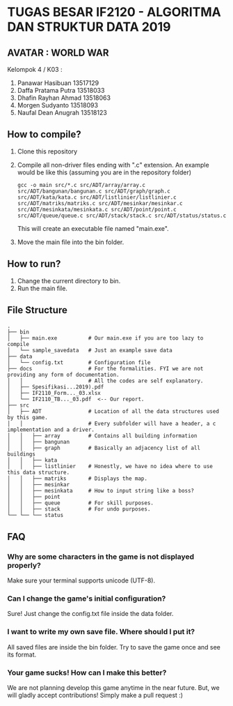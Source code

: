# TUGAS BESAR IF2120 - ALGORITMA DAN STRUKTUR DATA 2019

## AVATAR : WORLD WAR

Kelompok 4 / K03 :
1. Panawar Hasibuan     13517129
2. Daffa Pratama Putra  13518033
3. Dhafin Rayhan Ahmad  13518063
4. Morgen Sudyanto      13518093
5. Naufal Dean Anugrah  13518123

## How to compile?
1. Clone this repository
2. Compile all non-driver files ending with ".c" extension. An example would be like this (assuming you are in the repository folder)

    ```
    gcc -o main src/*.c src/ADT/array/array.c src/ADT/bangunan/bangunan.c src/ADT/graph/graph.c src/ADT/kata/kata.c src/ADT/listlinier/listlinier.c src/ADT/matriks/matriks.c src/ADT/mesinkar/mesinkar.c src/ADT/mesinkata/mesinkata.c src/ADT/point/point.c src/ADT/queue/queue.c src/ADT/stack/stack.c src/ADT/status/status.c
    ```
    This will create an executable file named "main.exe".
3. Move the main file into the bin folder.
    
## How to run?
1. Change the current directory to bin.
2. Run the main file.

## File Structure
```
.
├── bin
│   ├── main.exe          # Our main.exe if you are too lazy to compile
│   └── sample_savedata   # Just an example save data
├── data
│   └── config.txt        # Configuration file
├── docs                  # For the formalities. FYI we are not providing any form of documentation.
│   │                     # All the codes are self explanatory.
│   ├── Spesifikasi...2019).pdf
│   ├── IF2110_Form..._03.xlsx
│   └── IF2110_TB..._03.pdf  <-- Our report.
├── src
│   ├── ADT               # Location of all the data structures used by this game. 
│   │                     # Every subfolder will have a header, a c implementation and a driver.
│   │   ├── array         # Contains all building information
│   │   ├── bangunan     
│   │   ├── graph         # Basically an adjacency list of all buildings
│   │   ├── kata
│   │   ├── listlinier    # Honestly, we have no idea where to use this data structure.
│   │   ├── matriks       # Displays the map.
│   │   ├── mesinkar      
│   │   ├── mesinkata     # How to input string like a boss?
│   │   ├── point
│   │   ├── queue         # For skill purposes.
│   │   ├── stack         # For undo purposes.
└── └── └── status
```

## FAQ
### Why are some characters in the game is not displayed properly?
Make sure your terminal supports unicode (UTF-8).
### Can I change the game's initial configuration?
Sure! Just change the config.txt file inside the data folder.
### I want to write my own save file. Where should I put it?
All saved files are inside the bin folder. Try to save the game once and see its format.
### Your game sucks! How can I make this better?
We are not planning develop this game anytime in the near future. But, we will gladly accept contributions! Simply make a pull request :)
